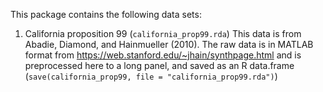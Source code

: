 This package contains the following data sets:

1. California proposition 99 (`california_prop99.rda`)
This data is from Abadie, Diamond, and Hainmueller (2010). The raw data is in MATLAB format from https://web.stanford.edu/~jhain/synthpage.html and is preprocessed here to a long panel, and saved as an R data.frame (`save(california_prop99, file = "california_prop99.rda")`)
